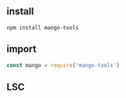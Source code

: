 ## install 
```
npm install mango-tools
```

## import
```js
const mango = require('mango-tools')
```

## LSC
